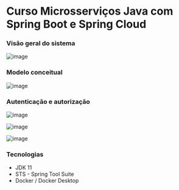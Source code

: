# Curso Microsserviços Java com Spring Boot e Spring Cloud

### Visão geral do sistema

![image](https://user-images.githubusercontent.com/15165746/132393693-4ec41579-269f-4dc8-a5ec-b0e9c310c6f6.png)

### Modelo conceitual

![image](https://user-images.githubusercontent.com/15165746/132393751-776b57be-4286-44b1-b61d-c10167b00e04.png)

### Autenticação e autorização

![image](https://user-images.githubusercontent.com/15165746/132393825-a3c285cf-583f-4270-a243-e96ad12f4d22.png)

![image](https://user-images.githubusercontent.com/15165746/132393872-c3a93874-261b-43be-a922-da109f2c271e.png)

![image](https://user-images.githubusercontent.com/15165746/132393888-61d34834-7241-4ee7-8a08-0aca516ab280.png)

### Tecnologias

- JDK 11
- STS - Spring Tool Suite
- Docker / Docker Desktop


























